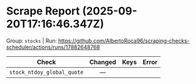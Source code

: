 # Scrape Report (2025-09-20T17:16:46.347Z)

Group: `stocks`  |  Run: https://github.com/AlbertoRoca96/scraping-checks-scheduler/actions/runs/17882648768

| Check | Changed | Keys | Error |
|---|:---:|:--|:--|
| `stock_ntdoy_global_quote` | — |  |  |
